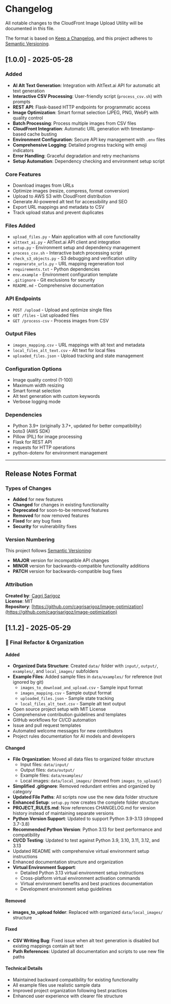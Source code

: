 # Changelog

All notable changes to the CloudFront Image Upload Utility will be documented in this file.

The format is based on [Keep a Changelog](https://keepachangelog.com/en/1.0.0/),
and this project adheres to [Semantic Versioning](https://semver.org/spec/v2.0.0.html).

## [1.0.0] - 2025-05-28

### Added
- **AI Alt Text Generation**: Integration with AltText.ai API for automatic alt text generation
- **Interactive CSV Processing**: User-friendly script (`process_csv.sh`) with prompts
- **REST API**: Flask-based HTTP endpoints for programmatic access
- **Image Optimization**: Smart format selection (JPEG, PNG, WebP) with quality control
- **Batch Processing**: Process multiple images from CSV files
- **CloudFront Integration**: Automatic URL generation with timestamp-based cache busting
- **Environment Configuration**: Secure API key management with `.env` files
- **Comprehensive Logging**: Detailed progress tracking with emoji indicators
- **Error Handling**: Graceful degradation and retry mechanisms
- **Setup Automation**: Dependency checking and environment setup script

### Core Features
- Download images from URLs
- Optimize images (resize, compress, format conversion)
- Upload to AWS S3 with CloudFront distribution
- Generate AI-powered alt text for accessibility and SEO
- Export URL mappings and metadata to CSV
- Track upload status and prevent duplicates

### Files Added
- `upload_files.py` - Main application with all core functionality
- `alttext_ai.py` - AltText.ai API client and integration
- `setup.py` - Environment setup and dependency management
- `process_csv.sh` - Interactive batch processing script
- `check_s3_objects.py` - S3 debugging and verification utility
- `regenerate_urls.py` - URL mapping regeneration tool
- `requirements.txt` - Python dependencies
- `env.example` - Environment configuration template
- `.gitignore` - Git exclusions for security
- `README.md` - Comprehensive documentation

### API Endpoints
- `POST /upload` - Upload and optimize single files
- `GET /files` - List uploaded files
- `GET /process-csv` - Process images from CSV

### Output Files
- `images_mapping.csv` - URL mappings with alt text and metadata
- `local_files_alt_text.csv` - Alt text for local files
- `uploaded_files.json` - Upload tracking and state management

### Configuration Options
- Image quality control (1-100)
- Maximum width resizing
- Smart format selection
- Alt text generation with custom keywords
- Verbose logging mode

### Dependencies
- Python 3.9+ (originally 3.7+, updated for better compatibility)
- boto3 (AWS SDK)
- Pillow (PIL) for image processing
- Flask for REST API
- requests for HTTP operations
- python-dotenv for environment management

---

## Release Notes Format

### Types of Changes
- **Added** for new features
- **Changed** for changes in existing functionality
- **Deprecated** for soon-to-be removed features
- **Removed** for now removed features
- **Fixed** for any bug fixes
- **Security** for vulnerability fixes

### Version Numbering
This project follows [Semantic Versioning](https://semver.org/):
- **MAJOR** version for incompatible API changes
- **MINOR** version for backwards-compatible functionality additions
- **PATCH** version for backwards-compatible bug fixes

### Attribution
**Created by**: [Cagri Sarigoz](https://github.com/cagrisarigoz)  
**License**: MIT  
**Repository**: [https://github.com/cagrisarigoz/image-optimization](https://github.com/cagrisarigoz/image-optimization)

## [1.1.2] - 2025-05-29

### 🔄 Final Refactor & Organization

#### Added
- **Organized Data Structure**: Created `data/` folder with `input/`, `output/`, `examples/`, and `local_images/` subfolders
- **Example Files**: Added sample files in `data/examples/` for reference (not ignored by git)
  - `images_to_download_and_upload.csv` - Sample input format
  - `images_mapping.csv` - Sample output format  
  - `uploaded_files.json` - Sample state tracking
  - `local_files_alt_text.csv` - Sample alt text output
- Open source project setup with MIT License
- Comprehensive contribution guidelines and templates
- GitHub workflows for CI/CD automation
- Issue and pull request templates
- Automated welcome messages for new contributors
- Project rules documentation for AI models and developers

#### Changed
- **File Organization**: Moved all data files to organized folder structure
  - Input files: `data/input/`
  - Output files: `data/output/`
  - Example files: `data/examples/`
  - Local images: `data/local_images/` (moved from `images_to_upload/`)
- **Simplified .gitignore**: Removed redundant entries and organized by category
- **Updated File Paths**: All scripts now use the new data folder structure
- **Enhanced Setup**: `setup.py` now creates the complete folder structure
- **PROJECT_RULES.md**: Now references CHANGELOG.md for version history instead of maintaining separate versions
- **Python Version Support**: Updated to support Python 3.9-3.13 (dropped 3.7-3.8)
- **Recommended Python Version**: Python 3.13 for best performance and compatibility
- **CI/CD Testing**: Updated to test against Python 3.9, 3.10, 3.11, 3.12, and 3.13
- Updated README with comprehensive virtual environment setup instructions
- Enhanced documentation structure and organization
- **Virtual Environment Support**:
  - Detailed Python 3.13 virtual environment setup instructions
  - Cross-platform virtual environment activation commands
  - Virtual environment benefits and best practices documentation
  - Development environment setup guidelines

#### Removed
- **images_to_upload folder**: Replaced with organized `data/local_images/` structure

#### Fixed
- **CSV Writing Bug**: Fixed issue when alt text generation is disabled but existing mappings contain alt text
- **Path References**: Updated all documentation and scripts to use new file paths

#### Technical Details
- Maintained backward compatibility for existing functionality
- All example files use realistic sample data
- Improved project organization following best practices
- Enhanced user experience with clearer file structure